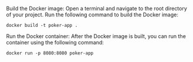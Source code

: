 Build the Docker image:
Open a terminal and navigate to the root directory of your project.
Run the following command to build the Docker image:

```
docker build -t poker-app .
```

Run the Docker container:
After the Docker image is built, you can run the container using the following command:

```
docker run -p 8080:8080 poker-app
```